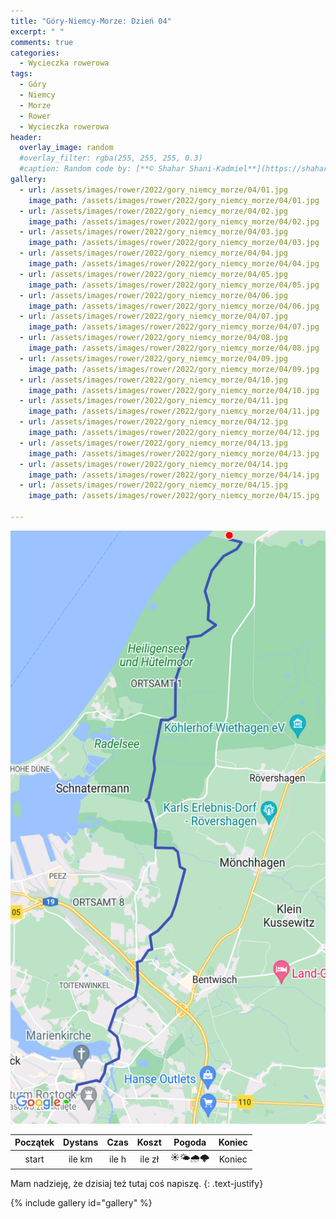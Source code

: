 ```yaml
---
title: "Góry-Niemcy-Morze: Dzień 04"
excerpt: " "
comments: true
categories:
  - Wycieczka rowerowa
tags:
  - Góry
  - Niemcy
  - Morze
  - Rower  
  - Wycieczka rowerowa
header:
  overlay_image: random
  #overlay_filter: rgba(255, 255, 255, 0.3)
  #caption: Random code by: [**© Shahar Shani-Kadmiel**](https://shaharkadmiel.github.io)"
gallery:
  - url: /assets/images/rower/2022/gory_niemcy_morze/04/01.jpg
    image_path: /assets/images/rower/2022/gory_niemcy_morze/04/01.jpg
  - url: /assets/images/rower/2022/gory_niemcy_morze/04/02.jpg
    image_path: /assets/images/rower/2022/gory_niemcy_morze/04/02.jpg
  - url: /assets/images/rower/2022/gory_niemcy_morze/04/03.jpg
    image_path: /assets/images/rower/2022/gory_niemcy_morze/04/03.jpg
  - url: /assets/images/rower/2022/gory_niemcy_morze/04/04.jpg
    image_path: /assets/images/rower/2022/gory_niemcy_morze/04/04.jpg
  - url: /assets/images/rower/2022/gory_niemcy_morze/04/05.jpg
    image_path: /assets/images/rower/2022/gory_niemcy_morze/04/05.jpg
  - url: /assets/images/rower/2022/gory_niemcy_morze/04/06.jpg
    image_path: /assets/images/rower/2022/gory_niemcy_morze/04/06.jpg
  - url: /assets/images/rower/2022/gory_niemcy_morze/04/07.jpg
    image_path: /assets/images/rower/2022/gory_niemcy_morze/04/07.jpg
  - url: /assets/images/rower/2022/gory_niemcy_morze/04/08.jpg
    image_path: /assets/images/rower/2022/gory_niemcy_morze/04/08.jpg
  - url: /assets/images/rower/2022/gory_niemcy_morze/04/09.jpg
    image_path: /assets/images/rower/2022/gory_niemcy_morze/04/09.jpg
  - url: /assets/images/rower/2022/gory_niemcy_morze/04/10.jpg
    image_path: /assets/images/rower/2022/gory_niemcy_morze/04/10.jpg
  - url: /assets/images/rower/2022/gory_niemcy_morze/04/11.jpg
    image_path: /assets/images/rower/2022/gory_niemcy_morze/04/11.jpg
  - url: /assets/images/rower/2022/gory_niemcy_morze/04/12.jpg
    image_path: /assets/images/rower/2022/gory_niemcy_morze/04/12.jpg
  - url: /assets/images/rower/2022/gory_niemcy_morze/04/13.jpg
    image_path: /assets/images/rower/2022/gory_niemcy_morze/04/13.jpg
  - url: /assets/images/rower/2022/gory_niemcy_morze/04/14.jpg
    image_path: /assets/images/rower/2022/gory_niemcy_morze/04/14.jpg
  - url: /assets/images/rower/2022/gory_niemcy_morze/04/15.jpg
    image_path: /assets/images/rower/2022/gory_niemcy_morze/04/15.jpg

---
```

![mapka](/assets/images/rower/2022/gory_niemcy_morze/04/mapka.png)

|Początek|Dystans|Czas|Koszt|Pogoda|Koniec|
|:---:|:---:|:---:|:---:|:---:|:---:|
|start| ile km| ile h| ile zł|☀️🌤️🌧️🌩️|Koniec|

Mam nadzieję, że dzisiaj też tutaj coś napiszę.
{: .text-justify}

{% include gallery id="gallery" %}
